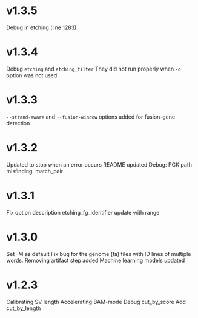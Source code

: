 # v1.3.5
Debug in etching (line 1283)

# v1.3.4

Debug ```etching``` and ```etching_filter```
They did not run properly when ```-o``` option was not used.


# v1.3.3

```--strand-aware``` and ```--fusion-window``` options added
for fusion-gene detection

# v1.3.2

Updated to stop when an error occurs
README updated
Debug: PGK path misfinding, match_pair

# v1.3.1

Fix option description
etching_fg_identifier update with range


# v1.3.0

Set -M as default
Fix bug for the genome (fa) files with ID lines of multiple words.
Removing artifact step added
Machine learning models updated


# v1.2.3

Calibrating SV length
Accelerating BAM-mode
Debug cut_by_score
Add cut_by_length



